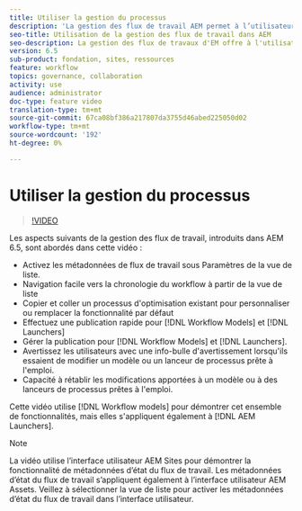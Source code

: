 ```yaml
---
title: Utiliser la gestion du processus
description: 'La gestion des flux de travail AEM permet à l’utilisateur de mieux connaître le contenu sous le flux de travail et de gérer plus facilement les définitions de modèles de flux de travail. '
seo-title: Utilisation de la gestion des flux de travail dans AEM
seo-description: La gestion des flux de travaux d'EM offre à l'utilisateur une plus grande visibilité sur le contenu sous le flux de travaux et permet une gestion plus facile des définitions de modèles de flux de travaux.
version: 6.5
sub-product: fondation, sites, ressources
feature: workflow
topics: governance, collaboration
activity: use
audience: administrator
doc-type: feature video
translation-type: tm+mt
source-git-commit: 67ca08bf386a217807da3755d46abed225050d02
workflow-type: tm+mt
source-wordcount: '192'
ht-degree: 0%

---
```



# Utiliser la gestion du processus

>[!VIDEO](https://video.tv.adobe.com/v/27848/?quality=12&learn=on)

Les aspects suivants de la gestion des flux de travail, introduits dans AEM 6.5, sont abordés dans cette vidéo :

+ Activez les métadonnées de flux de travail sous Paramètres de la vue de liste.
+ Navigation facile vers la chronologie du workflow à partir de la vue de liste
+ Copier et coller un processus d&#39;optimisation existant pour personnaliser ou remplacer la fonctionnalité par défaut
+ Effectuez une publication rapide pour [!DNL Workflow Models] et [!DNL Launchers]
+ Gérer la publication pour [!DNL Workflow Models] et [!DNL Launchers].
+ Avertissez les utilisateurs avec une info-bulle d&#39;avertissement lorsqu&#39;ils essaient de modifier un modèle ou un lanceur de processus prête à l&#39;emploi.
+ Capacité à rétablir les modifications apportées à un modèle ou à des lanceurs de processus prêtes à l&#39;emploi.

Cette vidéo utilise [!DNL Workflow models] pour démontrer cet ensemble de fonctionnalités, mais elles s&#39;appliquent également à [!DNL AEM Launchers].


>[!NOTE]
>
> La vidéo utilise l’interface utilisateur AEM Sites pour démontrer la fonctionnalité de métadonnées d’état du flux de travail. Les métadonnées d’état du flux de travail s’appliquent également à l’interface utilisateur AEM Assets. Veillez à sélectionner la vue de liste pour activer les métadonnées d’état du flux de travail dans l’interface utilisateur.
